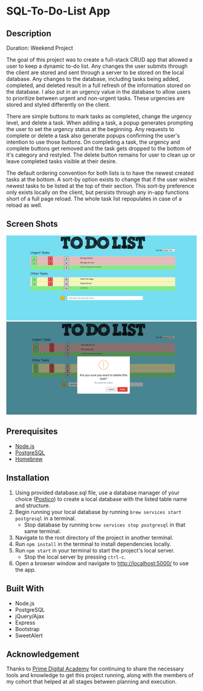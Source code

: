 # SQL-To-Do-List App

## Description

Duration: Weekend Project

The goal of this project was to create a full-stack CRUD app that allowed a user to keep a dynamic to-do list. 
Any changes the user submits through the client are stored and sent through a server to be stored on the local
database. Any changes to the database, including tasks being added, completed, and deleted result in a full refresh
of the information stored on the database. I also put in an urgency value in the database to allow users to prioritize
between urgent and non-urgent tasks. These urgencies are stored and styled differently on the client. 

There are simple buttons to mark tasks as completed, change the urgency level, and delete a task. When adding a task,
a popup generates prompting the user to set the urgency status at the beginning. Any requests to complete or delete a task
also generate popups confirming the user's intention to use those buttons. On completing a task, the urgency and complete buttons
get removed and the task gets dropped to the bottom of it's category and restyled. The delete button remains for user to clean up 
or leave completed tasks visible at their desire. 

The default ordering convention for both lists is to have the newest created tasks at the bottom. A sort-by option exists to change
that if the user wishes newest tasks to be listed at the top of their section. This sort-by preference only exists locally on the client,
but persists through any in-app functions short of a full page reload. The whole task list repopulates in case of a reload as well. 

## Screen Shots

![app screenshot](/Screenshots/screenshot1.png)
![app screenshot](/Screenshots/screenshot2.png)

## Prerequisites

- [Node.js](https://nodejs.org/en/)
- [PostgreSQL](https://www.postgresql.org/)
- [Homebrew](https://brew.sh/)

## Installation

1. Using provided database.sql file, use a database manager of your choice ([Postico](https://eggerapps.at/postico/)) to create a local
database with the listed table name and structure.
2. Begin running your local database by running `brew services start postgresql` in a terminal.
    - Stop database by running `brew services stop postgresql` in that same terminal.
3. Navigate to the root directory of the project in another terminal.
4. Run `npm install` in the terminal to install dependencies locally.
5. Run `npm start` in your terminal to start the project's local server.
    - Stop the local server by pressing `ctrl-c`.
6. Open a browser window and navigate to [http://localhost:5000/](http://localhost:5000/) to use the app.


## Built With

- Node.js
- PostgreSQL
- jQuery/Ajax
- Express
- Bootstrap
- SweetAlert

## Acknowledgement

Thanks to [Prime Digital Academy](https://www.primeacademy.io/) for continuing to share the necessary tools and
knowledge to get this project running, along with the members of my cohort that helped at all stages
between planning and execution.